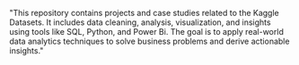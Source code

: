 "This repository contains projects and case studies related to the Kaggle Datasets. It includes data cleaning, analysis, visualization, and insights using tools like SQL, Python, and Power Bi. The goal is to apply real-world data analytics techniques to solve business problems and derive actionable insights."
